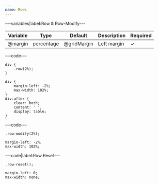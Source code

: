 ```yaml
---
name: Rows
---
```


---variables|label:Row &amp; Row-Modify---

| Variable | Type | Default | Description | Required |
| -- | -- | -- | -- | -- |
| @margin | percentage | @gridMargin | Left margin | ✓ |

---code---

```less
div {
	.row(2%);
}
```

```less
div {
	margin-left: -2%;
	max-width: 102%;
}
div:after {
	clear: both;
	content: ' ';
	display: table;
}
```

---code---

```less
.row-modify(2%);
```

```less
margin-left: -2%;
max-width: 102%;
```

---code|label:Row Reset---

```less
.row-reset();
```

```less
margin-left: 0;
max-width: none;
```